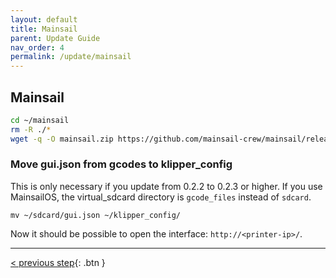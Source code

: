 ```yaml
---
layout: default
title: Mainsail
parent: Update Guide
nav_order: 4
permalink: /update/mainsail
---
```


## Mainsail
```bash
cd ~/mainsail
rm -R ./*
wget -q -O mainsail.zip https://github.com/mainsail-crew/mainsail/releases/latest/download/mainsail.zip && unzip mainsail.zip && rm mainsail.zip
```

### Move gui.json from gcodes to klipper_config
This is only necessary if you update from 0.2.2 to 0.2.3 or higher. If you use MainsailOS, the virtual_sdcard directory is `gcode_files` instead of `sdcard`.
```
mv ~/sdcard/gui.json ~/klipper_config/
```

Now it should be possible to open the interface: `http://<printer-ip>/`.

---
[< previous step](moonraker.md){: .btn }
